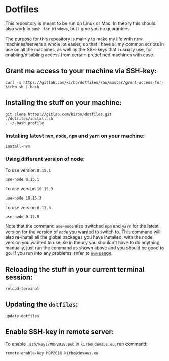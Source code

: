 # Dotfiles

This repository is meant to be run on Linux or Mac. In theory this should also work in
`bash for Windows`, but I give you no guarantee.

The purpose for this repository is mainly to make my life with new machines/servers
a whole lot easier, so that I have all my common scripts in use on all the machines,
as well as the SSH-keys that I usually use, for enabling/disabling access from
certain predefined machines with ease.

## Grant me access to your machine via SSH-key:

```
curl -s https://gitlab.com/kirbo/dotfiles/raw/master/grant-access-for-kirbo.sh | bash
```

## Installing the stuff on your machine:

```
git clone https://gitlab.com/kirbo/dotfiles.git
./dotfiles/install.sh
. ~/.bash_profile
```

### Installing latest `nvm`, `node`, `npm` and `yarn` on your machine:

```
install-nvm
```

### Using different version of node:

To use version `8.15.1`
```
use-node 8.15.1
```

To use version `10.15.3`
```
use-node 10.15.3
```

To use version `0.12.8`
```
use-node 0.12.8
```

Note that the command `use-node` also switched `npm` and `yarn` for the latest version for
the version of `node` you wanted to switch to. This command will also re-install all
the global packages you have installed, with the node version you wanted to use, so
in theory you shouldn't have to do anything manually, just run the command as shown above
and you should be good to go. If you run into any problems, refer to [`nvm` usage](https://github.com/creationix/nvm#usage).


## Reloading the stuff in your current terminal session:

```
reload-terminal
```


## Updating the `dotfiles`:

```
update-dotfiles
```


## Enable SSH-key in remote server:

To enable `.ssh/keys/MBP2018.pub` in `kirbo@devaus.eu`, run command:
```
remote-enable-key MBP2018 kirbo@devaus.eu
```
